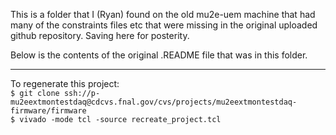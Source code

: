 This is a folder that I (Ryan) found on the old mu2e-uem machine that had many of the constraints files etc that were missing in the original uploaded github repository. Saving here for posterity. 

Below is the contents of the original .README file that was in this folder.

--------------------------

To regenerate this project:  
`$ git clone ssh://p-mu2eextmontestdaq@cdcvs.fnal.gov/cvs/projects/mu2eextmontestdaq-firmware/firmware`  
`$ vivado -mode tcl -source recreate_project.tcl`
